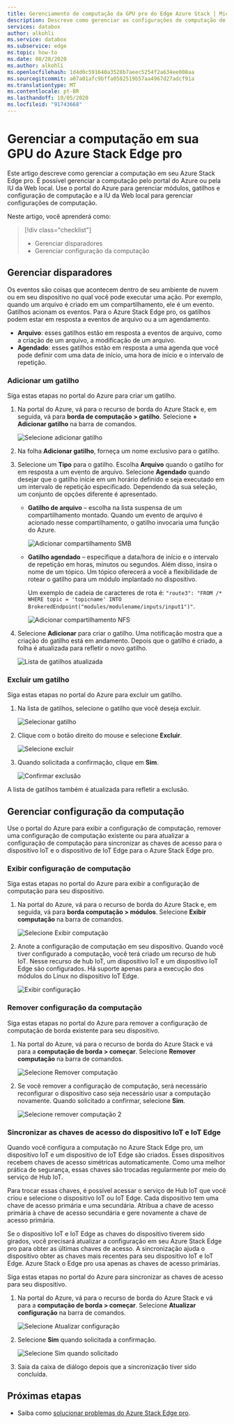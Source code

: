 ```yaml
---
title: Gerenciamento de computação da GPU pro do Edge Azure Stack | Microsoft Docs
description: Descreve como gerenciar as configurações de computação de borda, como gatilho, módulos, exibir a configuração de computação, remover a configuração por meio do portal do Azure em sua GPU do Azure Stack Edge pro.
services: databox
author: alkohli
ms.service: databox
ms.subservice: edge
ms.topic: how-to
ms.date: 08/28/2020
ms.author: alkohli
ms.openlocfilehash: 1d4d0c591640a3528b7aeec5254f2a634ee008aa
ms.sourcegitcommit: a07a01afc9bffa0582519b57aa4967d27adcf91a
ms.translationtype: MT
ms.contentlocale: pt-BR
ms.lasthandoff: 10/05/2020
ms.locfileid: "91743668"
---
```

# <a name="manage-compute-on-your-azure-stack-edge-pro-gpu"></a>Gerenciar a computação em sua GPU do Azure Stack Edge pro

<!--[!INCLUDE [applies-to-skus](../../includes/azure-stack-edge-applies-to-all-sku.md)]-->

Este artigo descreve como gerenciar a computação em seu Azure Stack Edge pro. É possível gerenciar a computação pelo portal do Azure ou pela IU da Web local. Use o portal do Azure para gerenciar módulos, gatilhos e configuração de computação e a IU da Web local para gerenciar configurações de computação.

Neste artigo, você aprenderá como:

> [!div class="checklist"]
> * Gerenciar disparadores
> * Gerenciar configuração da computação


## <a name="manage-triggers"></a>Gerenciar disparadores

Os eventos são coisas que acontecem dentro de seu ambiente de nuvem ou em seu dispositivo no qual você pode executar uma ação. Por exemplo, quando um arquivo é criado em um compartilhamento, ele é um evento. Gatilhos acionam os eventos. Para o Azure Stack Edge pro, os gatilhos podem estar em resposta a eventos de arquivo ou a um agendamento.

- **Arquivo**: esses gatilhos estão em resposta a eventos de arquivo, como a criação de um arquivo, a modificação de um arquivo.
- **Agendado**: esses gatilhos estão em resposta a uma agenda que você pode definir com uma data de início, uma hora de início e o intervalo de repetição.


### <a name="add-a-trigger"></a>Adicionar um gatilho

Siga estas etapas no portal do Azure para criar um gatilho.

1. Na portal do Azure, vá para o recurso de borda do Azure Stack e, em seguida, vá para **borda de computação > gatilho**. Selecione **+ Adicionar gatilho** na barra de comandos.

    ![Selecione adicionar gatilho](media/azure-stack-edge-j-series-manage-compute/add-trigger-1m.png)

2. Na folha **Adicionar gatilho**, forneça um nome exclusivo para o gatilho.
    
    <!--Trigger names can only contain numbers, lowercase letters, and hyphens. The share name must be between 3 and 63 characters long and begin with a letter or a number. Each hyphen must be preceded and followed by a non-hyphen character.-->

3. Selecione um **Tipo** para o gatilho. Escolha **Arquivo** quando o gatilho for em resposta a um evento de arquivo. Selecione **Agendado** quando desejar que o gatilho inicie em um horário definido e seja executado em um intervalo de repetição especificado. Dependendo da sua seleção, um conjunto de opções diferente é apresentado.

    - **Gatilho de arquivo** – escolha na lista suspensa de um compartilhamento montado. Quando um evento de arquivo é acionado nesse compartilhamento, o gatilho invocaria uma função do Azure.

        ![Adicionar compartilhamento SMB](media/azure-stack-edge-j-series-manage-compute/add-file-trigger.png)

    - **Gatilho agendado** – especifique a data/hora de início e o intervalo de repetição em horas, minutos ou segundos. Além disso, insira o nome de um tópico. Um tópico oferecerá a você a flexibilidade de rotear o gatilho para um módulo implantado no dispositivo.

        Um exemplo de cadeia de caracteres de rota é: `"route3": "FROM /* WHERE topic = 'topicname' INTO BrokeredEndpoint("modules/modulename/inputs/input1")"`.

        ![Adicionar compartilhamento NFS](media/azure-stack-edge-j-series-manage-compute/add-scheduled-trigger.png)

4. Selecione **Adicionar** para criar o gatilho. Uma notificação mostra que a criação do gatilho está em andamento. Depois que o gatilho é criado, a folha é atualizada para refletir o novo gatilho.
 
    ![Lista de gatilhos atualizada](media/azure-stack-edge-j-series-manage-compute/add-trigger-2.png)

### <a name="delete-a-trigger"></a>Excluir um gatilho

Siga estas etapas no portal do Azure para excluir um gatilho.

1. Na lista de gatilhos, selecione o gatilho que você deseja excluir.

    ![Selecionar gatilho](media/azure-stack-edge-j-series-manage-compute/delete-trigger-1.png)

2. Clique com o botão direito do mouse e selecione **Excluir**.

    ![Selecione excluir](media/azure-stack-edge-j-series-manage-compute/delete-trigger-2.png)

3. Quando solicitada a confirmação, clique em **Sim**.

    ![Confirmar exclusão](media/azure-stack-edge-j-series-manage-compute/delete-trigger-3.png)

A lista de gatilhos também é atualizada para refletir a exclusão.

## <a name="manage-compute-configuration"></a>Gerenciar configuração da computação

Use o portal do Azure para exibir a configuração de computação, remover uma configuração de computação existente ou para atualizar a configuração de computação para sincronizar as chaves de acesso para o dispositivo IoT e o dispositivo de IoT Edge para o Azure Stack Edge pro.

### <a name="view-compute-configuration"></a>Exibir configuração de computação

Siga estas etapas no portal do Azure para exibir a configuração de computação para seu dispositivo.

1. Na portal do Azure, vá para o recurso de borda do Azure Stack e, em seguida, vá para **borda computação > módulos**. Selecione **Exibir computação** na barra de comandos.

    ![Selecione Exibir computação](media/azure-stack-edge-j-series-manage-compute/view-compute-1.png)

2. Anote a configuração de computação em seu dispositivo. Quando você tiver configurado a computação, você terá criado um recurso de hub IoT. Nesse recurso de hub IoT, um dispositivo IoT e um dispositivo IoT Edge são configurados. Há suporte apenas para a execução dos módulos do Linux no dispositivo IoT Edge.

    ![Exibir configuração](media/azure-stack-edge-j-series-manage-compute/view-compute-2.png)


### <a name="remove-compute-configuration"></a>Remover configuração da computação

Siga estas etapas no portal do Azure para remover a configuração de computação de borda existente para seu dispositivo.

1. Na portal do Azure, vá para o recurso de borda do Azure Stack e vá para a **computação de borda > começar**. Selecione **Remover computação** na barra de comandos.

    ![Selecione Remover computação](media/azure-stack-edge-j-series-manage-compute/remove-compute-1.png)

2. Se você remover a configuração de computação, será necessário reconfigurar o dispositivo caso seja necessário usar a computação novamente. Quando solicitado a confirmar, selecione **Sim**.

    ![Selecione remover computação 2](media/azure-stack-edge-j-series-manage-compute/remove-compute-2.png)

### <a name="sync-up-iot-device-and-iot-edge-device-access-keys"></a>Sincronizar as chaves de acesso do dispositivo IoT e IoT Edge

Quando você configura a computação no Azure Stack Edge pro, um dispositivo IoT e um dispositivo de IoT Edge são criados. Esses dispositivos recebem chaves de acesso simétricas automaticamente. Como uma melhor prática de segurança, essas chaves são trocadas regularmente por meio do serviço de Hub IoT.

Para trocar essas chaves, é possível acessar o serviço de Hub IoT que você criou e selecione o dispositivo IoT ou IoT Edge. Cada dispositivo tem uma chave de acesso primária e uma secundária. Atribua a chave de acesso primária à chave de acesso secundária e gere novamente a chave de acesso primária.

Se o dispositivo IoT e IoT Edge as chaves do dispositivo tiverem sido girados, você precisará atualizar a configuração em seu Azure Stack Edge pro para obter as últimas chaves de acesso. A sincronização ajuda o dispositivo obter as chaves mais recentes para seu dispositivo IoT e IoT Edge. Azure Stack o Edge pro usa apenas as chaves de acesso primárias.

Siga estas etapas no portal do Azure para sincronizar as chaves de acesso para seu dispositivo.

1. Na portal do Azure, vá para o recurso de borda do Azure Stack e vá para a **computação de borda > começar**. Selecione **Atualizar configuração** na barra de comandos.

    ![Selecione Atualizar configuração](media/azure-stack-edge-j-series-manage-compute/refresh-configuration-1.png)

2. Selecione **Sim** quando solicitada a confirmação.

    ![Selecione Sim quando solicitado](media/azure-stack-edge-j-series-manage-compute/refresh-configuration-2.png)

3. Saia da caixa de diálogo depois que a sincronização tiver sido concluída.

## <a name="next-steps"></a>Próximas etapas

- Saiba como [solucionar problemas do Azure Stack Edge pro](azure-stack-edge-gpu-troubleshoot.md).
